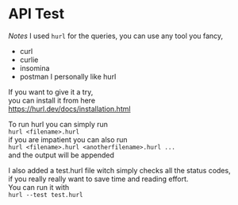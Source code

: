 # API Test

*Notes* I used `hurl` for the queries, 
you can use any tool you fancy, 
- curl
- curlie
- insomina
- postman
I personally like hurl

If you want to give it a try, \
you can install it from here \
https://hurl.dev/docs/installation.html

To run hurl you can simply run \
`hurl <filename>.hurl` \
if you are impatient you 
can also run \
`hurl <filename>.hurl <anotherfilename>.hurl ...` \
and the output will be appended

I also added a test.hurl file witch simply checks all the status codes, \
if you really really want to save time and reading effort. \
You can run it with \
`hurl --test test.hurl`
